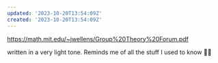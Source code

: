 ```yaml
---
updated: '2023-10-20T13:54:09Z'
created: '2023-10-20T13:54:09Z'
---
```

https://math.mit.edu/~jwellens/Group%20Theory%20Forum.pdf

written in a very light tone. Reminds me of all the stuff I used to know 🤷‍♂️